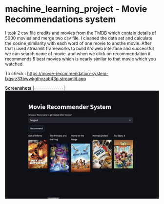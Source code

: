 # machine_learning_project - Movie Recommendations system
I took 2 csv file credits and movies from the TMDB which contain details of 5000 movies  and merge two csv file.
I cleaned the data set and calculate the cosine_similarity  with each word of one movie to anothe movie.
After that i used streamlit frameworks to build it's web interface and successful we can search name of movie.
and when we click on recommendation it recommends 5 best movies which is nearly similar to that movie which you watched.

To check : https://movie-recommendation-system-lxqsrz33bwwkgthyzab43p.streamlit.app

**Screenshots**
|---------------|
![Sample](https://github.com/milan0122/Movie-Recommendation-System/blob/main/Screenshot%202024-11-13%20at%2012.02.09.png)
